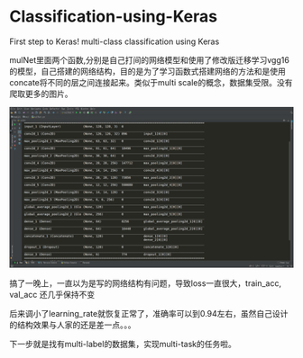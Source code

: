 # Classification-using-Keras
First step to Keras!
multi-class classification using Keras

mulNet里面两个函数,分别是自己打间的网络模型和使用了修改版迁移学习vgg16的模型，自己搭建的网络结构，目的是为了学习函数式搭建网络的方法和是使用concate将不同的层之间连接起来。类似于multi scale的概念，数据集受限。没有爬取更多的图片。

![model.summary()](1.png)

搞了一晚上，一直以为是写的网络结构有问题，导致loss一直很大，train_acc, val_acc 还几乎保持不变

后来调小了learning_rate就恢复正常了，准确率可以到0.94左右，虽然自己设计的结构效果与人家的还是差一点。。。

下一步就是找有multi-label的数据集，实现multi-task的任务啦。